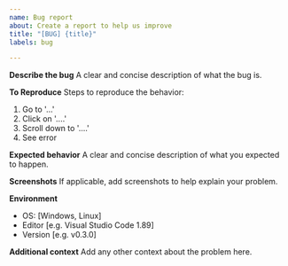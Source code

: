 ```yaml
---
name: Bug report
about: Create a report to help us improve
title: "[BUG] {title}"
labels: bug

---
```


**Describe the bug**
A clear and concise description of what the bug is.

**To Reproduce**
Steps to reproduce the behavior:
1. Go to '...'
2. Click on '....'
3. Scroll down to '....'
4. See error

**Expected behavior**
A clear and concise description of what you expected to happen.

**Screenshots**
If applicable, add screenshots to help explain your problem.

**Environment**
 - OS: [Windows, Linux]
 - Editor [e.g. Visual Studio Code 1.89]
 - Version [e.g. v0.3.0]

**Additional context**
Add any other context about the problem here.
